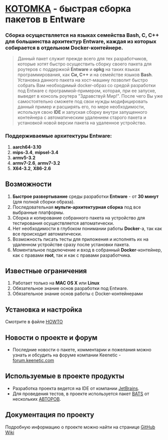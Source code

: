 # [КОТОМКА](https://github.com/qzeleza/kotomka) - быстрая сборка пакетов в Entware

### Сборка осуществляется на языках семейства **Bash, С, С++** для большинства архитектур Entware, каждая из которых собирается в отдельном Docker-контейнере.



> Данный пакет служит прежде всего для тех разработчиков, которые хотят быстро осуществить сборку своего пакета 
> для роутеров с поддержкой **Entware** и **opkg** на таких языках программирования, как **Си, С++** и на семействе языков **Bash**.
> Установка данного пакета на хост-машину позволит быстро собрать Вам необходимый docker-образ со средой разработки 
> под Entware с программой-примером, которая, при ее запуске, выведет в консоль роутера "Здравствуй Мир!".
> После чего Вы уже самостоятельно сможете под свои нужды модифицировать данный пример и расширять его, по мере 
> необходимости, используя свою **IDE** и запуская сборку внутри запущенного контейнера с автоматическим удалением 
> старого пакета и установкой новой версии пакета на удаленное устройство.


### Поддерживаемые архитектуры Entware: 
1. **aarch64-3.10**
1. **mips-3.4**, **mipsel-3.4** 
1. **armv5-3.2**
2. **armv7-2.6**, **armv7-3.2**
1. **X64-3.2**, **X86-2.6**


## Возможности
1. **Быстрое развертывание** среды разработки **Entware** - от **30 минут** (для полной сборки образа).
2. Последовательная **мульти-архитектурная сборка** под все выбранные платформы.
1. Сборка и копирование собранного пакета на устройство для тестирования осуществляется автоматически.
3. Нет необходимости в глубоком понимании работы **Docker**-а, так как  все происходит автоматически.
4. Возможность писать тесты для приложения и исполнять их на удаленном устройстве сразу после установки пакета.
5. Моментальное подключение и вход в собранный **Docker**-контейнер, как с правами **root**, так и как с правами разработчика. 

## Известные ограничения
1. Работает только на **MAC OS X** или **Linux**
2. Обязательное знание основ разработки под Entware.
3. Обязательное знание основ работы с Docker-контейнерами

## Установка и настройка 
Смотрите в файле [HOWTO](./.kotomka/HOWTO.md)

## Новости о проекте и форум
- Последние новости о пакете, комментарии и пожелания можно узнать и обсудить на форуме компании Keenetic - [forum.keenetic.com](https://forum.keenetic.com/topic/14415-%D0%BF%D1%80%D0%BE%D0%B1%D1%83%D0%B5%D0%BC-%D0%BA%D0%B2%D0%B0%D1%81-shadowsocks-%D0%B8-%D0%B4%D1%80%D1%83%D0%B3%D0%B8%D0%B5-vpn-%D0%BA%D0%BB%D0%B8%D0%B5%D0%BD%D1%82%D1%8B)

## Используемые в проекте продукты
- Разработка проекта ведется на IDE от компании [JetBrains](https://www.jetbrains.com/ru-ru/).
- Для проведения тестов, в проекте используется пакет [BATS](https://github.com/bats-core/bats-core/blob/master/LICENSE.md) от нескольких [АВТОРОВ](https://github.com/bats-core/bats-core/blob/master/AUTHORS).

## Документация по проекту
Подробную информацию о проекте можно найти на странице [GitHub Wiki](https://github.com/qzeleza/kotomka/wiki) 

